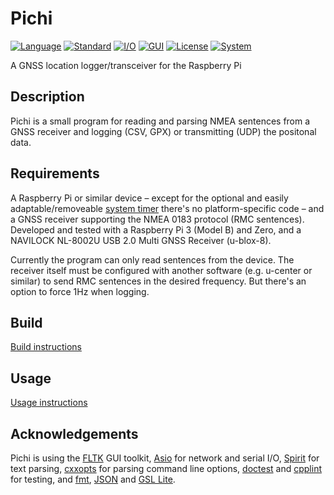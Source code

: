 # Pichi
[![Language](https://img.shields.io/badge/Language-C%2B%2B-blue.svg)](https://isocpp.org/)
[![Standard](https://img.shields.io/badge/C%2B%2B-14-blue.svg)](https://en.wikipedia.org/wiki/C%2B%2B#Standardization)
[![I/O](https://img.shields.io/badge/I%2FO-Asio-blue.svg)](http://think-async.com/)
[![GUI](https://img.shields.io/badge/GUI-FLTK-blue.svg)](http://www.fltk.org/)
[![License](https://img.shields.io/badge/License-MIT-lightgrey.svg)](https://opensource.org/licenses/MIT)
[![System](https://img.shields.io/badge/System-Raspberry%20Pi-bc1142.svg)](https://www.raspberrypi.org/)

A GNSS location logger/transceiver for the Raspberry Pi

Description
---
Pichi is a small program for reading and parsing NMEA sentences from a GNSS receiver and logging (CSV, GPX) or transmitting (UDP) the positonal data.

Requirements
---
A Raspberry Pi or similar device – except for the optional and easily adaptable/removeable [system timer](src/timer.h) there's no platform-specific code – and a GNSS receiver supporting the NMEA 0183 protocol (RMC sentences). Developed and tested with a Raspberry Pi 3 (Model B) and Zero, and a NAVILOCK NL-8002U USB 2.0 Multi GNSS Receiver (u-blox-8).

Currently the program can only read sentences from the device. The receiver itself must be configured with another software (e.g. u-center or similar) to send RMC sentences in the desired frequency. But there's an option to force 1Hz when logging.

Build
---
[Build instructions](/README_BUILD.md)

Usage
---
[Usage instructions](/README_USAGE.md)

Acknowledgements
---
Pichi is using the [FLTK](http://www.fltk.org) GUI toolkit, [Asio](http://think-async.com/) for network and serial I/O, [Spirit](http://boost-spirit.com) for text parsing, [cxxopts](https://github.com/jarro2783/cxxopts) for parsing command line options, [doctest](https://github.com/onqtam/doctest) and [cpplint](https://github.com/google/styleguide/tree/gh-pages/cpplint) for testing, and [fmt](https://github.com/fmtlib/fmt), [JSON](https://github.com/nlohmann/json) and [GSL Lite](https://github.com/martinmoene/gsl-lite).

